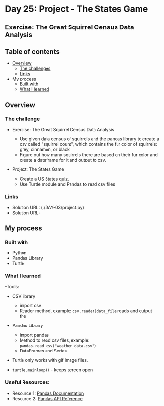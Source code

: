 # Day 25: Project - The States Game
## Exercise: The Great Squirrel Census Data Analysis

## Table of contents

- [Overview](#overview)
  - [The challenges](#the-challenge)
  - [Links](#links)
- [My process](#my-process)
  - [Built with](#built-with)
  - [What I learned](#what-i-learned)

## Overview

### The challenge

- Exercise: The Great Squirrel Census Data Analysis
  - Use given data census of squirrels and the pandas library to create a csv called "squirrel count", which contains the fur color of squirrels: grey, cinnamon, or black.
  - Figure out how many squirrels there are based on their fur color and create a dataframe for it and output to csv.

- Project: The States Game
  - Create a US States quiz.
  - Use Turtle module and Pandas to read csv files

### Links

- Solution URL: (./DAY-03/project.py)
- Solution URL: 

## My process

### Built with

- Python
- Pandas Library
- Turtle

### What I learned
-Tools: 
- CSV library
  - import csv
  - Reader method, example: `csv.reader(data_file`  reads and output the

- Pandas Library
  - import pandas
  - Method to read csv files, example: `pandas.read_csv("weather_data.csv")`
  - DataFrames and Series

- Turtle only works with gif image files.
- `turtle.mainloop()` - keeps screen open

### Useful Resources:
- Resource 1: [Pandas Documentation](https://pandas.pydata.org/docs/)
- Resource 2: [Pandas API Reference](https://pandas.pydata.org/docs/reference/index.html)
